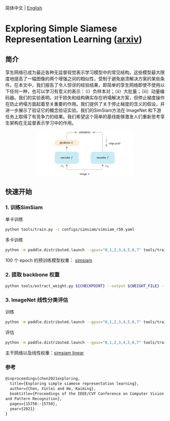 简体中文 | [English](README.md)

# Exploring Simple Siamese Representation Learning ([arxiv](https://arxiv.org/abs/2011.10566))

## 简介

孪生网络已成为最近各种无监督视觉表示学习模型中的常见结构。这些模型最大限度地提高了一幅图像的两个增强之间的相似性，受制于避免崩溃解决方案的某些条件。在本文中，我们报告了令人惊讶的经验结果，即简单的孪生网络即使不使用以下任何一种，也可以学习有意义的表示：（i）负样本对；（ii）大批量；（iii）动量编码器。我们的实验表明，对于损失和结构确实存在坍塌解决方案，但停止梯度操作在防止坍塌方面起着至关重要的作用。我们提供了关于停止梯度的含义的假设，并进一步展示了验证它的概念验证实验。我们的SimSiam方法在 ImageNet 和下游任务上取得了有竞争力的结果。我们希望这个简单的基线能够激发人们重新思考孪生架构在无监督表示学习中的作用。

<p align="center">
  <img src="../../docs/imgs/simsiam.png" width="60%" height="60%"/>
</p>


## 快速开始

### 1. 训练SimSiam

单卡训练

```bash
python tools/train.py -c configs/simsiam/simsiam_r50.yaml
```

多卡训练

```bash
python -m paddle.distributed.launch --gpus="0,1,2,3,4,5,6,7" tools/train.py -c configs/simsiam/simsiam_r50.yaml
```

100 个 epoch 的预训练模型权重： [simsiam](https://drive.google.com/file/d/1kaAm8-tlvB570kzI4fo9h4dwGQFf_4FE/view?usp=sharing)

### 2. 提取 backbone 权重

```bash
python tools/extract_weight.py ${CHECKPOINT} --output ${WEIGHT_FILE} --prefix encoder --remove_prefix
```

### 3. ImageNet 线性分类评估

训练

```bash
python -m paddle.distributed.launch --gpus="0,1,2,3,4,5,6,7" tools/train.py -c configs/simsiam/simsiam_clas_r50.yaml --pretrained ${WEIGHT_FILE}
```

评估

```bash
python -m paddle.distributed.launch --gpus="0,1,2,3,4,5,6,7" tools/train.py -c configs/simsiam/simsiam_clas_r50.yaml --load ${CLS_WEGHT_FILE} --evaluate-only
```

主干网络以及线性权重：[simsiam linear](https://drive.google.com/file/d/19smHZGhBEPWeyLjKIGhM7KPngr-8BOUl/view?usp=sharing)

### 参考

```
@inproceedings{chen2021exploring,
  title={Exploring simple siamese representation learning},
  author={Chen, Xinlei and He, Kaiming},
  booktitle={Proceedings of the IEEE/CVF Conference on Computer Vision and Pattern Recognition},
  pages={15750--15758},
  year={2021}
}
```

